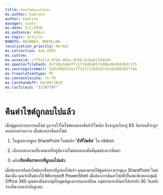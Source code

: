 ```yaml
---
title: คืนค่าไซต์ถูกลบไปแล้ว
ms.author: kaarins
author: kaarins
manager: scotv
ms.date: 5/1/2018
ms.audience: Admin
ms.topic: article
ROBOTS: NOINDEX, NOFOLLOW
localization_priority: Normal
ms.collection: Adm_O365
ms.custom: ''
ms.assetid: cf7521c3-97b4-465a-97eb-6c0a41338a30
ms.openlocfilehash: 0cf10a3a0effc1774d8a07c5d0be96384362c175
ms.sourcegitcommit: 228c986911ecf73217116a5d1fdcd2e89362774e
ms.translationtype: MT
ms.contentlocale: th-TH
ms.lasthandoff: 04/09/2019
ms.locfileid: "31747797"
---
```

# <a name="restore-a-deleted-site"></a>คืนค่าไซต์ถูกลบไปแล้ว

เมื่อผู้ดูแลระบบการลบไซต์ ถูกวางไว้ในไซต์คอลเลกชันถังรีไซเคิล ซึ่งจะถูกเก็บอยู่ 93 วันก่อนที่จะถูกลบออกอย่างถาวร เมื่อต้องการคืนค่าไซต์:
  
1. ในศูนย์การดูแล SharePoint ใหม่คลิก **'ถังรีไซเคิล'** ใน ribbon 
    
2. เลือกกล่องกาเครื่องหมายที่อยู่ถัดจากไซต์คอลเลกชันที่คุณต้องการคืนค่า
    
3. คลิก**เรียกคืนรายการที่ถูกลบไปแล้ว**
    
เมื่อต้องการคืนค่าไซต์การสื่อสารที่ถูกลบไปแล้ว คุณสามารถใช้ศูนย์กลางการดูแล SharePoint ใหม่ มิฉะนั้น คุณจำเป็นต้องใช้ Microsoft PowerShell เมื่อต้องการคืนค่าไซต์ที่เป็นสมาชิกของกลุ่มมี Office 365 คุณต้องคืนค่ากลุ่มในศูนย์ดูแลการแลกเปลี่ยน กลุ่มสามารถคืนค่าได้เท่ากับ 30 วันหลังจากที่พวกเขากำลังถูกลบ
  

